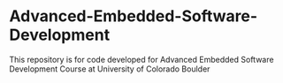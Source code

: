 # Advanced-Embedded-Software-Development

This repository is for code developed for Advanced Embedded Software Development Course at University of Colorado Boulder

